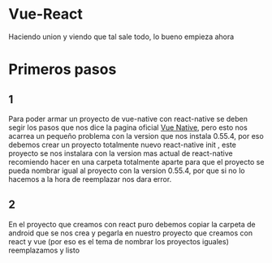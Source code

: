 # Vue-React
Haciendo union y viendo que tal sale todo, lo bueno empieza ahora

# Primeros pasos

## 1
Para poder armar un proyecto de vue-native con react-native se deben segir los pasos que nos dice la pagina oficial [Vue Native](https://vue-native.io/docs/installation.html), pero esto nos acarrea un pequeño problema con la version que nos instala 0.55.4, por eso debemos crear un proyecto totalmente nuevo react-native init <NombreDelProyecto>, este proyecto se nos instalara con la version mas actual de react-native recomiendo hacer en una carpeta totalmente aparte para que el proyecto se pueda nombrar igual al proyecto con la version 0.55.4, por que si no lo hacemos a la hora de reemplazar nos dara error.

## 2
En el proyecto que creamos con react puro debemos copiar la carpeta de android que se nos crea y pegarla en nuestro proyecto que creamos con react y vue (por eso es el tema de nombrar los proyectos iguales) reemplazamos y listo